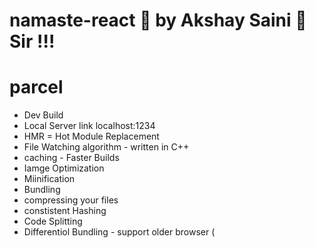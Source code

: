 # namaste-react 🎸 by Akshay Saini 🚀 Sir !!!



# parcel
- Dev Build
- Local Server link localhost:1234
- HMR = Hot Module Replacement
- File Watching algorithm - written in C++
- caching - Faster Builds
- Iamge Optimization
- Miinification 
- Bundling
- compressing your files
- constistent Hashing
- Code Splitting
- Differentiol Bundling - support older browser (<script type="module">)
- Diagnostics
- Error Handling
- HTTPS://
- parceljs.org (read about here)
- Tree Shaking - remove unused code 
- Differene dev and prod bundles
-  "main": "App.js", removed from app.json file 
- browserslist.dev


#Namaste Food 
/**
/**
 * Header
 * - Logo
 * - Nav Items
 * Restaurant container
 * Restaurant Card
 *  - Image
 *  - Nmae of the restaurant, start ratings , cuisine ,delivery time etc.
 * Footer
 * - Copyright
 * - Links
 * - Address
 * - Contact
 */
 //
 Two types of Export/Import
 - Default Export/Import
 export default component (variable)
 import component from "path";

 -nmaed Export/Import
  export const component;
  import {Component} from "path";
--when we use multiple things use named export

/*React Hooks
(Normal JAVASCRIPT UTILITY FUNCTIONS)
two hooks:

- useState() -  supoerpowerful state variable in React- state variable-maintain the state of your component
- const [listOfRestaurant] =useState([{inside this}]);
- let listOfRestaurant =[]; -normal varible
- useEffect()
- we have to import this from react
- we have to import as a named import 
- import {useState} from path


/*
import React from 'react';
import ReactDOM  from 'react-dom/client';


//javascript code for hello world 
/*const heading = document.createElement("h1");
heading.innerHTML ="Hello world from javascript !";
*/

#React Hooks
//UTILITY FUNCTION IN TO OUR CODE
(Normal JS utility fucntions)
- Two very important hooks 
- UseState() - Superpowerful state variable
- Useeffect() - 

********

# 2 types of Routing in web apps
- client Side Routing(no network calls required)
- Server Side Routing
- Single page application

/*<!--REACT CODE STARTS--> */
/*nested element using React
<div id="parent">
   <div id="child">
      <h1>
         I am h1 tag !!!
      </h1>
      <h2>
      I am h2 tag !!!
   </div>
    <div id="child1">
      <h1>
         I am h1 tag !!!
      </h1>
      <h2>
      I am h2 tag !!!
   </div>
</div> 
*/
const parent =React.createElement("div",{id:"parent"},
[[
   React.createElement("div",{id:"child"},
   [React.createElement("h1",{},"I am an h1 tag in namste react app!"),
   React.createElement("h2",{},"i am an h2 tag !")]
)],[
   React.createElement("div",{id:"child1"},
   [React.createElement("h1",{},"I am an h1 tag !"),
   React.createElement("h2",{},"i am an h2 tag !")]
)]]
);
console.log(parent);



   const heading = React.createElement("h1",
   {
     id:"heading"
   },"hello world from React");
   const root = ReactDOM.createRoot(document.getElementById("root"));
   root.render(parent);
  // root.render(heading);
   //console.log(heading);//return javascript object 

  /* //on 17th September:
   import React from "react";
import ReactDOM  from "React-dom/client";


//React elemennt
const elem = <span>My Span elemenet !!</span>;
//React Element 

const jsxheading = (<h1  className="heading" tabIndex="1">
   Namaste React using jsx ☘️</h1>);
console.log(jsxheading);
//React elemenet inside an elemenet
/*const title = 
 (<h1  className="heading" tabIndex="1">

   Namaste React using JSX  ☘️
  
   </h1>
 
 );
 */
//console.log(jsxheading);

//Titel Functional component , the </Title after where you wanna put
const Title = () =>
 (<h1  className="heading" tabIndex="1">
   Namaste React using JSX  ☘️</h1>);
console.log(jsxheading);

/*const fn1 =()=>{
   return true;
};
*/
//same as 
/*const fn2 =()=> true;*/


//React Functional Component

/*
//this is good syntax with return 
const HeadingComponent = () =>{
   return <h1 className="heading">Namaste Recat Functional Component</h1>
};
*/
//same as 
//Component Composition(one component withing another)
//<Title />
//<Title></Title> are both ways and we can write multiple times
//we can call javascript  function {Title()} like this as Title is a function at the end of the day !
const x = 1200;
const HeadingComponent = () =>  (
<div id="container">
  <Title></Title>
  <Title />      
   {Title()}   
     <h1 className="heading">Namaste React Functional component 🦋</h1>
</div>
);
 

const root = ReactDOM.createRoot(document.getElementById("root"));
//root.render(jxheading);
//rendering functional component
root.render(<HeadingComponent />);

*/